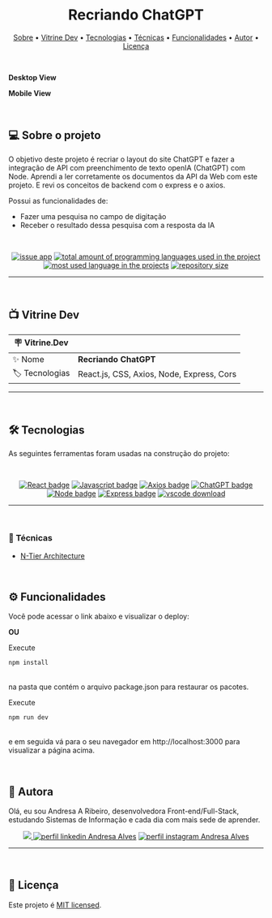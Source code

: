 <h1 align="center"> 
	 Recriando ChatGPT
</h1>

<p align="center">
 <a href="#-sobre-o-projeto">Sobre</a> •
 <a href="#-vitrine-dev">Vitrine Dev</a> •
 <a href="#-tecnologias">Tecnologias</a> •
 <a href="#-tecnicas">Técnicas</a> •
 <a href="#-funcionalidades">Funcionalidades</a> •
 <a href="#-autor">Autor</a> • 
 <a href="#-licença">Licença</a>
</p>

&nbsp;

**Desktop View**

**Mobile View** <br/>

&nbsp;
<a id="-sobre-o-projeto"></a>

## 💻 Sobre o projeto

O objetivo deste projeto é recriar o layout do site ChatGPT e fazer a integração de API com preenchimento de texto openIA (ChatGPT) com Node.
Aprendi a ler corretamente os documentos da API da Web com este projeto. E revi os conceitos de backend com o express e o axios.

Possui as funcionalidades de:

- Fazer uma pesquisa no campo de digitação
- Receber o resultado dessa pesquisa com a resposta da IA

&nbsp;

<p align="center">
  <a href="https://github.com/Andresa-Alves-Ribeiro/recriando-chatgpt/issues"><img src="https://img.shields.io/github/issues/Andresa-Alves-Ribeiro/recriando-chatgpt" alt="issue app" /></a>
  <a href="https://github.com/Andresa-Alves-Ribeiro/recriando-chatgpt"><img src="https://img.shields.io/github/languages/count/Andresa-Alves-Ribeiro/recriando-chatgpt" alt="total amount of programming languages used in the project" /></a>
  <a href="https://github.com/Andresa-Alves-Ribeiro/recriando-chatgpt"><img src="https://img.shields.io/github/languages/top/Andresa-Alves-Ribeiro/recriando-chatgpt" alt="most used language in the projects" /></a>
  <a href="https://github.com/Andresa-Alves-Ribeiro/recriando-chatgpt"><img src="https://img.shields.io/github/repo-size/Andresa-Alves-Ribeiro/recriando-chatgpt" alt="repository size" /></a>
<p>

---

&nbsp;
<a id="-vitrine-dev"></a>

## 📺 Vitrine Dev

| :placard: Vitrine.Dev |                                           |
| --------------------- | ----------------------------------------- |
| :sparkles: Nome       | **Recriando ChatGPT**                     |
| :label: Tecnologias   | React.js, CSS, Axios, Node, Express, Cors |

---

&nbsp;
<a id="-tecnologias"></a>

## 🛠 Tecnologias

As seguintes ferramentas foram usadas na construção do projeto:

&nbsp;

<p align="center">
    <a href= "https://reactjs.org/"><img alt="React badge" src="https://img.shields.io/static/v1?logoWidth=15&logoColor=61dafb&logo=React&label=Framework&message=React.js&color=61dafb"></a>
    <a href= "https://www.javascript.com/"><img alt="Javascript badge" src="https://img.shields.io/static/v1?logoWidth=15&logoColor=FFC0CB&logo=javascript&label=Style&message=Javascript&color=FFC0CB"></a>
    <a href= "https://axios-http.com/"><img alt="Axios badge" src="https://img.shields.io/static/v1?logoWidth=15&logoColor=FFC0CB&logo=axios&label=Style&message=Axios&color=240fdf"></a>
    <a href= "https://openai.com/"><img alt="ChatGPT badge" src="https://img.shields.io/static/v1?logoWidth=15&logoColor=FFC0CB&logo=openai&label=Style&message=ChatGPT%20API&color=ef3818"></a>
    <a href= "https://nodejs.org/"><img alt="Node badge" src="https://img.shields.io/static/v1?logoWidth=15&logoColor=FFC0CB&logo=node.js&label=Style&message=Node.js&color=fbeb3c"></a>
    <a href= "https://expressjs.com/"><img alt="Express badge" src="https://img.shields.io/static/v1?logoWidth=15&logoColor=FFC0CB&logo=express&label=Style&message=Express&color=5cfc2a"></a>
    <a href= "https://developer.mozilla.org/pt-BR/docs/Web/HTTP/CORSimg" alt="Cors badge" src="https://img.shields.io/static/v1?logoWidth=15&logoColor=FFC0CB&logo=cors&label=Style&message=Cors&color=3bfcee"></a>
    <a href= "https://www.npmjs.com/package/dotenv" alt="Dotenv badge" src="https://img.shields.io/static/v1?logoWidth=15&logoColor=FFC0CB&logo=dotenv&label=Style&message=Dotenv&color=fc30f6"></a>
    <a href= "https://www.npmjs.com/package/nodemon" alt="Nodemon badge" src="https://img.shields.io/static/v1?logoWidth=15&logoColor=FFC0CB&logo=nodemon&label=Style&message=Nodemon&color=fc338a"></a>
    <a href= "https://code.visualstudio.com/download"><img alt="vscode download" src="https://img.shields.io/static/v1?logoWidth=15&logoColor=007ACC&logo=Visual Studio Code&label=IDE&message=Visual Studio Code&color=007ACC"></a>
</p>

---

&nbsp;
<a id="-tecnicas"></a>

### 🥷 Técnicas

- [N-Tier Architecture](https://www.baeldung.com/cs/n-tier-architecture)


&nbsp;
<a id="-funcionalidades"></a>

## ⚙️ Funcionalidades

Você pode acessar o link abaixo e visualizar o deploy:



**OU**

Execute </br>

```bash
npm install
```

</br>
na pasta que contém o arquivo package.json para restaurar os pacotes. </br>

Execute

```bash
npm run dev
```

</br>
e em seguida vá para o seu navegador em http://localhost:3000 para visualizar a página acima.

&nbsp;
<a id="-autor"></a>

## 🦸 Autora

Olá, eu sou Andresa A Ribeiro, desenvolvedora Front-end/Full-Stack, estudando Sistemas de Informação e cada dia com mais sede de aprender.

<p align="center">
  <a href="mailto:andresa_15ga@hotmail.com"><img src="https://img.shields.io/static/v1?logoWidth=15&logoColor=ff69b4&logo=gmail&label=Outlook&message=andresa_15ga@hotmail.com&color=ff69b4" target="_blank">
  <a href= "https://www.linkedin.com/in/andresa-alves-ribeiro/"><img alt="perfil linkedin Andresa Alves" src="https://img.shields.io/static/v1?logoWidth=15&logoColor=0A66C2&logo=LinkedIn&label=LinkedIn&message=andresa-alves-ribeiro&color=0A66C2"></a>
  <a href= "https://www.instagram.com/dresa.alves/"><img alt="perfil instagram Andresa Alves" src="https://img.shields.io/static/v1?logoWidth=15&logoColor=E4405F&logo=Instagram&label=Instagram&message=@dresa.alves&color=E4405F"></a>
</p>

---

&nbsp;
<a id="-licença"></a>

## 📝 Licença

Este projeto é [MIT licensed](./LICENSE).

